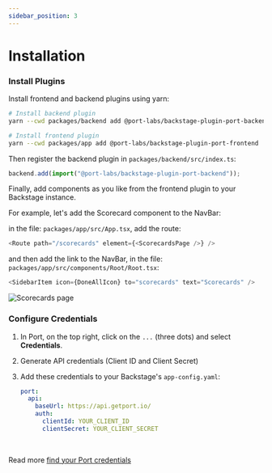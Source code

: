 ```yaml
---
sidebar_position: 3
---
```


# Installation

### Install Plugins

Install frontend and backend plugins using yarn:

```bash
# Install backend plugin
yarn --cwd packages/backend add @port-labs/backstage-plugin-port-backend

# Install frontend plugin
yarn --cwd packages/app add @port-labs/backstage-plugin-port-frontend
```

Then register the backend plugin in `packages/backend/src/index.ts`:

```typescript
backend.add(import("@port-labs/backstage-plugin-port-backend"));
```

Finally, add components as you like from the frontend plugin to your Backstage instance.

For example, let's add the Scorecard component to the NavBar:

in the file: `packages/app/src/App.tsx`, add the route:

```typescript
<Route path="/scorecards" element={<ScorecardsPage />} />
```

and then add the link to the NavBar, in the file: `packages/app/src/components/Root/Root.tsx`:

```typescript
<SidebarItem icon={DoneAllIcon} to="scorecards" text="Scorecards" />
```

![Scorecards page](/img/scorecards.png)

### Configure Credentials

1. In Port, on the top right, click on the `...` (three dots) and select **Credentials**.
2. Generate API credentials (Client ID and Client Secret)
3. Add these credentials to your Backstage's `app-config.yaml`:

   ```yaml
   port:
     api:
       baseUrl: https://api.getport.io/
       auth:
         clientId: YOUR_CLIENT_ID
         clientSecret: YOUR_CLIENT_SECRET
   ```

<br />

Read more [find your Port credentials](https://docs.getport.io/build-your-software-catalog/custom-integration/api/#find-your-port-credentials)
